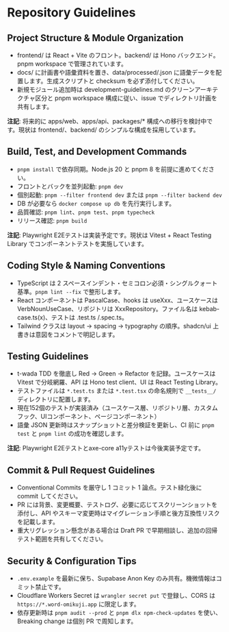 # Repository Guidelines

## Project Structure & Module Organization
- frontend/ は React + Vite のフロント。backend/ は Hono バックエンド。pnpm workspace で管理されています。
- docs/ に計画書や語彙資料を置き、data/processed/<language>.json に語彙データを配置します。生成スクリプトと checksum を必ず添付してください。
- 新規モジュール追加時は development-guidelines.md のクリーンアーキテクチャ区分と pnpm workspace 構成に従い、issue でディレクトリ計画を共有します。

**注記**: 将来的に apps/web、apps/api、packages/* 構成への移行を検討中です。現状は frontend/、backend/ のシンプルな構成を採用しています。

## Build, Test, and Development Commands
- `pnpm install` で依存同期。Node.js 20 と pnpm 8 を前提に進めてください。
- フロントとバックを並列起動: `pnpm dev`
- 個別起動: `pnpm --filter frontend dev` または `pnpm --filter backend dev`
- DB が必要なら `docker compose up db` を先行実行します。
- 品質確認: `pnpm lint`、`pnpm test`、`pnpm typecheck`
- リリース確認: `pnpm build`

**注記**: Playwright E2Eテストは実装予定です。現状は Vitest + React Testing Library でコンポーネントテストを実施しています。

## Coding Style & Naming Conventions
- TypeScript は 2 スペースインデント・セミコロン必須・シングルクォート基準。`pnpm lint --fix` で整形します。
- React コンポーネントは PascalCase、hooks は useXxx、ユースケースは VerbNounUseCase、リポジトリは XxxRepository。ファイル名は kebab-case.ts(x)、テストは .test.ts /.spec.ts。
- Tailwind クラスは layout → spacing → typography の順序。shadcn/ui 上書きは意図をコメントで明記します。

## Testing Guidelines
- t-wada TDD を徹底し Red → Green → Refactor を記録。ユースケースは Vitest で分岐網羅、API は Hono test client、UI は React Testing Library。
- テストファイルは `*.test.ts` または `*.test.tsx` の命名規則で `__tests__/` ディレクトリに配置します。
- 現在152個のテストが実装済み（ユースケース層、リポジトリ層、カスタムフック、UIコンポーネント、ページコンポーネント）
- 語彙 JSON 更新時はスナップショットと差分検証を更新し、CI 前に `pnpm test` と `pnpm lint` の成功を確認します。

**注記**: Playwright E2Eテストとaxe-core a11yテストは今後実装予定です。

## Commit & Pull Request Guidelines
- Conventional Commits を厳守し 1 コミット 1 論点。テスト緑化後に commit してください。
- PR には背景、変更概要、テストログ、必要に応じてスクリーンショットを添付し、API やスキーマ変更時はマイグレーション手順と後方互換性リスクを記載します。
- 重大リグレッション懸念がある場合は Draft PR で早期相談し、追加の回帰テスト範囲を共有してください。

## Security & Configuration Tips
- `.env.example` を最新に保ち、Supabase Anon Key のみ共有。機微情報はコミット禁止です。
- Cloudflare Workers Secret は `wrangler secret put` で登録し、CORS は `https://*.word-omikuji.app` に限定します。
- 依存更新時は `pnpm audit --prod` と `pnpm dlx npm-check-updates` を使い、Breaking change は個別 PR で周知します。
